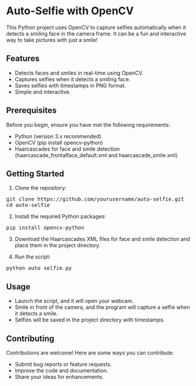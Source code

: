 # Auto-Selfie with OpenCV

This Python project uses OpenCV to capture selfies automatically when it detects a smiling face in the camera frame. It can be a fun and interactive way to take pictures with just a smile!

<h2>Features</h2>

- Detects faces and smiles in real-time using OpenCV.
- Captures selfies when it detects a smiling face.
- Saves selfies with timestamps in PNG format.
- Simple and interactive.

<h2>Prerequisites</h2>

Before you begin, ensure you have met the following requirements:

- Python (version 3.x recommended)
- OpenCV (pip install opencv-python)
- Haarcascades for face and smile detection (haarcascade_frontalface_default.xml and haarcascade_smile.xml)

<h2>Getting Started</h2>

1. Clone the repository:
<pre>
git clone https://github.com/yourusername/auto-selfie.git
cd auto-selfie
</pre>
 
2. Install the required Python packages:

<pre>
pip install opencv-python
</pre>

3. Download the Haarcascades XML files for face and smile detection and place them in the project directory.

4. Run the script:

<pre>
python auto_selfie.py
</pre>

<h2>Usage</h2>

- Launch the script, and it will open your webcam.
- Smile in front of the camera, and the program will capture a selfie when it detects a smile.
- Selfies will be saved in the project directory with timestamps.

<h2>Contributing</h2>

Contributions are welcome! Here are some ways you can contribute:

- Submit bug reports or feature requests.
- Improve the code and documentation.
- Share your ideas for enhancements.
